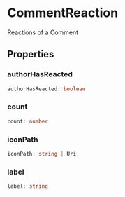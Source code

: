# CommentReaction

Reactions of a Comment

## Properties

### authorHasReacted

```typescript
authorHasReacted: boolean
```

### count

```typescript
count: number
```

### iconPath

```typescript
iconPath: string | Uri
```

### label

```typescript
label: string
```

